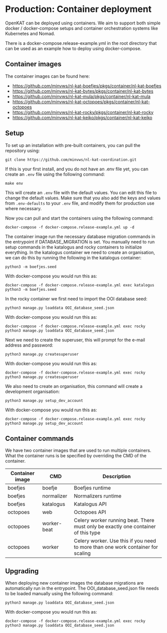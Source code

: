 # Production: Container deployment

OpenKAT can be deployed using containers. We aim to support both simple docker /
docker-compose setups and container orchestration systems like Kubernetes and
Nomad.

There is a docker-compose.release-example.yml in the root directory that can be
used as an example how to deploy using docker-compose.

## Container images

The container images can be found here:

- https://github.com/minvws/nl-kat-boefjes/pkgs/container/nl-kat-boefjes
- https://github.com/minvws/nl-kat-bytes/pkgs/container/nl-kat-bytes
- https://github.com/minvws/nl-kat-mula/pkgs/container/nl-kat-mula
- https://github.com/minvws/nl-kat-octopoes/pkgs/container/nl-kat-octopoes
- https://github.com/minvws/nl-kat-rocky/pkgs/container/nl-kat-rocky
- https://github.com/minvws/nl-kat-keiko/pkgs/container/nl-kat-keiko

## Setup

To set up an installation with pre-built containers, you can pull the repository using:

```shell
git clone https://github.com/minvws/nl-kat-coordination.git
```

If this is your first install, and you do not have an .env file yet, you can create an `.env` file using the following command:

```shell
make env
```

This will create an `.env` file with the default values. You can edit this file to change the default values.
Make sure that you also add the keys and values from `.env-defaults` to your `.env` file, and modify them for production use where necessary.

Now you can pull and start the containers using the following command:

```shell
docker-compose -f docker-compose.release-example.yml up -d
```


The container image run the necessary database migration commands in the
entrypoint if DATABASE_MIGRATION is set. You manually need to run setup commands
in the katalogus and rocky containers to initialize everything. In the katalogus
container we need to create an organisation, we can do this by running the
following in the katalogus container:

```shell
python3 -m boefjes.seed
```

With docker-compose you would run this as:

```shell
docker-compose -f docker-compose.release-example.yml exec katalogus python3 -m boefjes.seed
```

In the rocky container we first need to import the OOI database seed:

```shell
python3 manage.py loaddata OOI_database_seed.json
```

With docker-compose you would run this as:

```shell
docker-compose -f docker-compose.release-example.yml exec rocky python3 manage.py loaddata OOI_database_seed.json
```

Next we need to create the superuser, this will prompt for the e-mail address and password:

```shell
python3 manage.py createsuperuser
```

With docker-compose you would run this as:

```shell
docker-compose -f docker-compose.release-example.yml exec rocky python3 manage.py createsuperuser
```


We also need to create an organisation, this command will create a development organisation:

```shell
python3 manage.py setup_dev_account
```

With docker-compose you would run this as:

```shell
docker-compose -f docker-compose.release-example.yml exec rocky python3 manage.py setup_dev_account
```

## Container commands

We have two container images that are used to run multiple containers. What the container runs is be specified by overriding the CMD of the container.

| Container image | CMD         | Description                                                                       |
|-----------------|-------------|-----------------------------------------------------------------------------------|
| boefjes         | boefje      | Boefjes runtime                                                                   |
| boefjes         | normalizer  | Normalizers runtime                                                               |
| boefjes         | katalogus   | Katalogus API                                                                     |
| octopoes        | web         | Octopoes API                                                                      |
| octopoes        | worker-beat | Celery worker running beat. There must only be exactly one container of this type |
| octopoes        | worker      | Celery worker. Use this if you need to more than one work container for scaling   |

## Upgrading

When deploying new container images the database migrations are automatically
run in the entrypoint. The OOI_database_seed.json file needs to be loaded
manually using the following command:

```shell
python3 manage.py loaddata OOI_database_seed.json
```

With docker-compose you would run this as:

```shell
docker-compose -f docker-compose.release-example.yml exec rocky python3 manage.py loaddata OOI_database_seed.json
```
